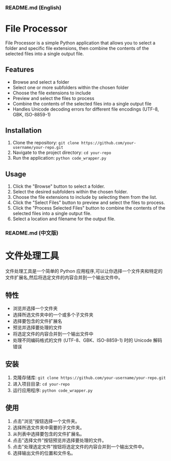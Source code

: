 ### README.md (English)

# File Processor

File Processor is a simple Python application that allows you to select a folder and specific file extensions, then combine the contents of the selected files into a single output file.

## Features

- Browse and select a folder
- Select one or more subfolders within the chosen folder
- Choose the file extensions to include
- Preview and select the files to process
- Combine the contents of the selected files into a single output file
- Handles Unicode decoding errors for different file encodings (UTF-8, GBK, ISO-8859-1)

## Installation

1. Clone the repository: `git clone https://github.com/your-username/your-repo.git`
2. Navigate to the project directory: `cd your-repo`
3. Run the application: `python code_wrapper.py`

## Usage

1. Click the "Browse" button to select a folder.
2. Select the desired subfolders within the chosen folder.
3. Choose the file extensions to include by selecting them from the list.
4. Click the "Select Files" button to preview and select the files to process.
5. Click the "Process Selected Files" button to combine the contents of the selected files into a single output file.
6. Select a location and filename for the output file.

### README.md (中文版)

# 文件处理工具

文件处理工具是一个简单的 Python 应用程序,可以让你选择一个文件夹和特定的文件扩展名,然后将选定文件的内容合并到一个输出文件中。

## 特性

- 浏览并选择一个文件夹
- 选择所选文件夹中的一个或多个子文件夹
- 选择要包含的文件扩展名
- 预览并选择要处理的文件
- 将选定文件的内容合并到一个输出文件中
- 处理不同编码格式的文件 (UTF-8、GBK、ISO-8859-1) 时的 Unicode 解码错误

## 安装

1. 克隆存储库: `git clone https://github.com/your-username/your-repo.git`
2. 进入项目目录: `cd your-repo`
3. 运行应用程序: `python code_wrapper.py`

## 使用

1. 点击"浏览"按钮选择一个文件夹。
2. 选择所选文件夹中需要的子文件夹。
3. 从列表中选择要包含的文件扩展名。
4. 点击"选择文件"按钮预览并选择要处理的文件。
5. 点击"处理选定文件"按钮将选定文件的内容合并到一个输出文件中。
6. 选择输出文件的位置和文件名。